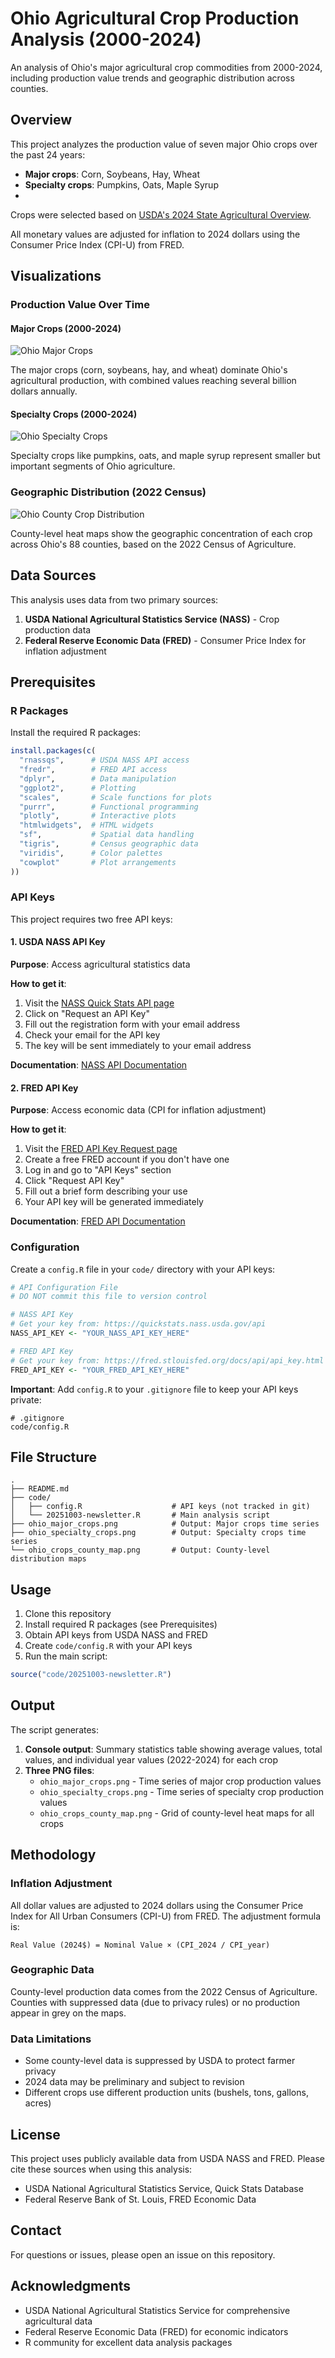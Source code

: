 # Ohio Agricultural Crop Production Analysis (2000-2024)

An analysis of Ohio's major agricultural crop commodities from 2000-2024, including production value trends and geographic distribution across counties.

## Overview

This project analyzes the production value of seven major Ohio crops over the past 24 years:
- **Major crops**: Corn, Soybeans, Hay, Wheat
- **Specialty crops**: Pumpkins, Oats, Maple Syrup
- 
Crops were selected based on [USDA's 2024 State Agricultural Overview](https://www.nass.usda.gov/Quick_Stats/Ag_Overview/stateOverview.php?state=OHIO).

All monetary values are adjusted for inflation to 2024 dollars using the Consumer Price Index (CPI-U) from FRED.

## Visualizations

### Production Value Over Time

#### Major Crops (2000-2024)
![Ohio Major Crops](ohio_major_crops.png)

The major crops (corn, soybeans, hay, and wheat) dominate Ohio's agricultural production, with combined values reaching several billion dollars annually.

#### Specialty Crops (2000-2024)
![Ohio Specialty Crops](ohio_specialty_crops.png)

Specialty crops like pumpkins, oats, and maple syrup represent smaller but important segments of Ohio agriculture.

### Geographic Distribution (2022 Census)

![Ohio County Crop Distribution](ohio_crops_county_map.png)

County-level heat maps show the geographic concentration of each crop across Ohio's 88 counties, based on the 2022 Census of Agriculture.

## Data Sources

This analysis uses data from two primary sources:

1. **USDA National Agricultural Statistics Service (NASS)** - Crop production data
2. **Federal Reserve Economic Data (FRED)** - Consumer Price Index for inflation adjustment

## Prerequisites

### R Packages

Install the required R packages:

```r
install.packages(c(
  "rnassqs",      # USDA NASS API access
  "fredr",        # FRED API access
  "dplyr",        # Data manipulation
  "ggplot2",      # Plotting
  "scales",       # Scale functions for plots
  "purrr",        # Functional programming
  "plotly",       # Interactive plots
  "htmlwidgets",  # HTML widgets
  "sf",           # Spatial data handling
  "tigris",       # Census geographic data
  "viridis",      # Color palettes
  "cowplot"       # Plot arrangements
))
```

### API Keys

This project requires two free API keys:

#### 1. USDA NASS API Key

**Purpose**: Access agricultural statistics data

**How to get it**:
1. Visit the [NASS Quick Stats API page](https://quickstats.nass.usda.gov/api)
2. Click on "Request an API Key"
3. Fill out the registration form with your email address
4. Check your email for the API key
5. The key will be sent immediately to your email address

**Documentation**: [NASS API Documentation](https://quickstats.nass.usda.gov/api)

#### 2. FRED API Key

**Purpose**: Access economic data (CPI for inflation adjustment)

**How to get it**:
1. Visit the [FRED API Key Request page](https://fredaccount.stlouisfed.org/apikeys)
2. Create a free FRED account if you don't have one
3. Log in and go to "API Keys" section
4. Click "Request API Key"
5. Fill out a brief form describing your use
6. Your API key will be generated immediately

**Documentation**: [FRED API Documentation](https://fred.stlouisfed.org/docs/api/fred/)

### Configuration

Create a `config.R` file in your `code/` directory with your API keys:

```r
# API Configuration File
# DO NOT commit this file to version control

# NASS API Key
# Get your key from: https://quickstats.nass.usda.gov/api
NASS_API_KEY <- "YOUR_NASS_API_KEY_HERE"

# FRED API Key
# Get your key from: https://fred.stlouisfed.org/docs/api/api_key.html
FRED_API_KEY <- "YOUR_FRED_API_KEY_HERE"
```

**Important**: Add `config.R` to your `.gitignore` file to keep your API keys private:

```
# .gitignore
code/config.R
```

## File Structure

```
.
├── README.md
├── code/
│   ├── config.R                    # API keys (not tracked in git)
│   └── 20251003-newsletter.R       # Main analysis script
├── ohio_major_crops.png            # Output: Major crops time series
├── ohio_specialty_crops.png        # Output: Specialty crops time series
└── ohio_crops_county_map.png       # Output: County-level distribution maps
```

## Usage

1. Clone this repository
2. Install required R packages (see Prerequisites)
3. Obtain API keys from USDA NASS and FRED
4. Create `code/config.R` with your API keys
5. Run the main script:

```r
source("code/20251003-newsletter.R")
```

## Output

The script generates:

1. **Console output**: Summary statistics table showing average values, total values, and individual year values (2022-2024) for each crop
2. **Three PNG files**:
   - `ohio_major_crops.png` - Time series of major crop production values
   - `ohio_specialty_crops.png` - Time series of specialty crop production values
   - `ohio_crops_county_map.png` - Grid of county-level heat maps for all crops

## Methodology

### Inflation Adjustment
All dollar values are adjusted to 2024 dollars using the Consumer Price Index for All Urban Consumers (CPI-U) from FRED. The adjustment formula is:

```
Real Value (2024$) = Nominal Value × (CPI_2024 / CPI_year)
```

### Geographic Data
County-level production data comes from the 2022 Census of Agriculture. Counties with suppressed data (due to privacy rules) or no production appear in grey on the maps.

### Data Limitations
- Some county-level data is suppressed by USDA to protect farmer privacy
- 2024 data may be preliminary and subject to revision
- Different crops use different production units (bushels, tons, gallons, acres)

## License

This project uses publicly available data from USDA NASS and FRED. Please cite these sources when using this analysis:

- USDA National Agricultural Statistics Service, Quick Stats Database
- Federal Reserve Bank of St. Louis, FRED Economic Data

## Contact

For questions or issues, please open an issue on this repository.

## Acknowledgments

- USDA National Agricultural Statistics Service for comprehensive agricultural data
- Federal Reserve Economic Data (FRED) for economic indicators
- R community for excellent data analysis packages
